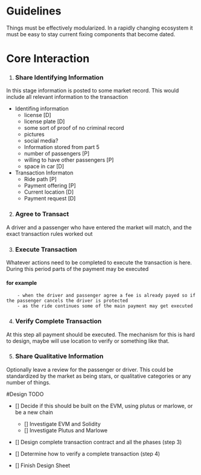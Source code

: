 # Guidelines
Things must be effectively modularized. In a rapidly changing ecosystem it must be easy to stay current fixing components that become dated.

# Core Interaction
1. ### Share Identifying Information
In this stage information is posted to some market record. This would include all relevant information to the transaction
- Identifing information
    - license [D]
    - license plate [D]
    - some sort of proof of no criminal record 
    - pictures
    - social media?
    - Information stored from part 5
    - number of passengers [P]
    - willing to have other passengers [P]
    - space in car [D]
- Transaction Informaton
    - Ride path [P]
    - Payment offering [P]
    - Current location [D]
    - Payment request [D]


2. ### Agree to Transact
A driver and a passenger who have entered the market will match, and the exact transaction rules worked out

3. ### Execute Transaction
Whatever actions need to be completed to execute the transaction is here.
During this period parts of the payment may be executed
   #### for example 
        - when the driver and passenger agree a fee is already payed so if the passenger cancels the driver is protected
        - as the ride continues some of the main payment may get executed

4. ### Verify Complete Transaction
At this step all payment should be executed.
The mechanism for this is hard to design, maybe will use location to verify or something like that.

5. ### Share Qualitative Information
Optionally leave a review for the passenger or driver.
This could be standardized by the market as being stars, or qualitative categories or any number of things.




#Design TODO

- [] Decide if this should be built on the EVM, using plutus or marlowe, or be a new chain
  - [] Investigate EVM and Solidity
  - [] Investigate Plutus and Marlowe

- [] Design complete transaction contract and all the phases (step 3)

- [] Determine how to verify a complete transaction (step 4)

- [] Finish Design Sheet

